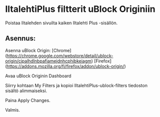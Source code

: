 # IltalehtiPlus filtterit uBlock Originiin
Poistaa Iltalehden sivuilta kaiken Iltalehti Plus -sisällön.

## Asennus:

Asenna uBlock Origin:
[Chrome] (https://chrome.google.com/webstore/detail/ublock-origin/cjpalhdlnbpafiamejdnhcphjbkeiagm)
[Firefox] (https://addons.mozilla.org/fi/firefox/addon/ublock-origin/)

Avaa uBlock Originin Dashboard

Siirry kohtaan My Filters ja kopioi IltalehtiPlus-ublock-filters tiedoston sisältö alimmaiseksi.

Paina Apply Changes.

Valmis.
